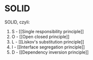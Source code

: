 # SOLID

SOLID, czyli:

1. S - [[Single responsibility principle]]
2. O - [[Open closed principle]]
3. L - [[Liskov's substitution principle]]
4. I - [[Interface segregation principle]]
6. D - [[Dependency inversion principle]]